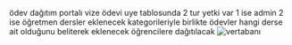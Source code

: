 ödev dağıtım portalı vize ödevi
uye tablosunda 2 tur yetki var 1 ise admin 2 ise öğretmen 
dersler eklenecek kategorileriyle birlikte ödevler hangi derse ait olduğunu beliterek eklenecek öğrencilere dağıtılacak
![vertabanı](https://user-images.githubusercontent.com/75438365/236642416-d200c348-95f4-4f06-a32f-53a315c9d46c.png)
